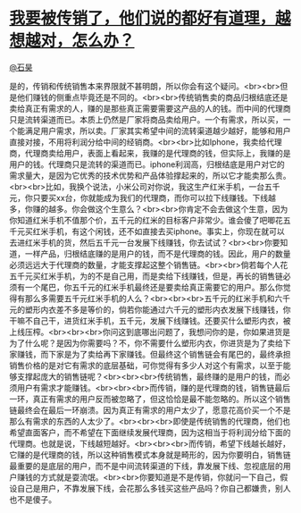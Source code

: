 
#  [我要被传销了，他们说的都好有道理，越想越对，怎么办？](https://zhihu.com/questions/38881659)



[@石昊](https://zhihu.com/people/f0769647ce3b9d67b5f9f323d11d04c0)

是的，传销和传统销售本来界限就不甚明朗，所以你会有这个疑问。&lt;br&gt;&lt;br&gt;但是他们赚钱的侧重点毕竟还是不同的。&lt;br&gt;&lt;br&gt;传统销售卖的商品归根结底还是卖给真正有需求的人，赚的是那些真正需要需要这产品的人的钱。而中间的代理商只是流转渠道而已。本质上仍然是厂家将商品卖给用户。一个有需求，所以买，一个能满足用户需求，所以卖。厂家其实希望中间的流转渠道越少越好，能够和用户直接对接，不用将利润分给中间的经销商。&lt;br&gt;&lt;br&gt;比如Iphone，我卖给代理商，代理商卖给用户，表面上看起来，我赚的是代理商的钱，但实际上，我赚的是用户的钱。代理商只是流转的渠道而已。iphone利润高，归根结底是用户对它的需求量大，是因为它优秀的技术优势和产品体验撑起来的，所以它才能卖那么贵。&lt;br&gt;&lt;br&gt;比如，我换个说法，小米公司对你说，我这生产红米手机，一台五千元，你只要买xx台，你就能成为我们的代理商，而你可以拉下线赚钱。下线越多，你赚的越多。你会做这个生意么？&lt;br&gt;&lt;br&gt;你肯定不会去做这个生意，因为你知道红米手机不值那个价，五千元的红米的目标客户非常少。谁会傻了吧唧花五千元买红米手机，有这个闲钱，还不如直接去买iphone。事实上，你现在就可以去进红米手机的货，然后五千元一台发展下线赚钱，你去试试？&lt;br&gt;&lt;br&gt;你要知道，一样产品，归根结底赚的是用户的钱，而不是代理商的钱。因此，用户的数量必须远远大于代理商的数量，才能支撑起这整个销售链。&lt;br&gt;&lt;br&gt;倘若每个人花五千元买红米手机，为的不是自己用，而是卖给下线赚钱，但是，再长的销售链必须有一个尾巴，你五千元的红米手机最终还是要卖给真正需要它的用户。那么你觉得有那么多需要五千元红米手机的人么？&lt;br&gt;&lt;br&gt;&lt;br&gt;五千元的红米手机和六千元的塑形内衣差不多是等价的，倘若你能通过六千元的塑形内衣发展下线赚钱，你干嘛不自己干，进货红米手机，五千元，发展下线赚钱。还要买什么塑形内衣，被上线压榨。&lt;br&gt;&lt;br&gt;&lt;br&gt;你问这到底哪出问题了，我想问你的是，你如果进货是为了什么呢？是因为你需要吗？不，你不需要什么塑形内衣，你进货是为了卖给下家赚钱，而下家是为了卖给再下家赚钱。但最终这个销售链会有尾巴的，最终承担销售价格的是对它有需求的底层基础，可你觉得有多少人对这个有需求，以至于能够支撑起庞大的销售链呢？&lt;br&gt;&lt;br&gt;&lt;br&gt;传统销售，最终赚的是用户的钱，而必须用户有需求才能赚钱。&lt;br&gt;&lt;br&gt;&lt;br&gt;而传销，赚的是代理商的钱，销售链最后一环，真正有需求的用户反而被忽略了，但这恰恰是最不能忽略的。所以这个销售链最终会在最后一环崩溃。因为真正有需求的用户太少了，愿意花高价买一个不是那么有需求的东西的人太少了。&lt;br&gt;&lt;br&gt;&lt;br&gt;即使是传统销售的代理商，他们也希望直面客户，而不希望在下面继续发展代理商，因为这相当于将利润分给下面的代理商。也就是说，下线越短越好。&lt;br&gt;&lt;br&gt;&lt;br&gt;而传销，希望下线越长越好，它赚的是代理商的钱，所以这种销售模式本身就是畸形的，因为你要明白，销售链最重要的是底层的用户，而不是中间流转渠道的下线，靠发展下线、忽视底层的用户赚钱的方式就是耍流氓。&lt;br&gt;&lt;br&gt;你要知道是不是传销，你就问一下自己，假设自己是用户，不靠发展下线，会花那么多钱买这些产品吗？你自己都嫌贵，别人也不是傻子。